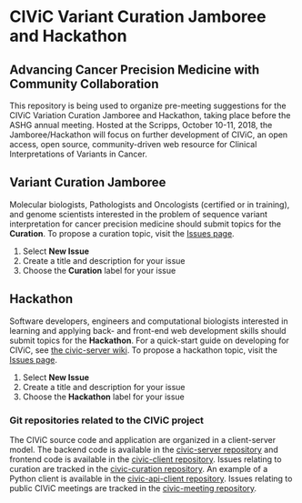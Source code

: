 # CIViC Variant Curation Jamboree and Hackathon
## Advancing Cancer Precision Medicine with Community Collaboration

This repository is being used to organize pre-meeting suggestions for the CIViC Variation Curation Jamboree and Hackathon, taking place before the ASHG annual meeting. Hosted at the Scripps, October 10-11, 2018, the Jamboree/Hackathon will focus on further development of CIViC, an open access, open source, community-driven web resource for Clinical Interpretations of Variants in Cancer.

## Variant Curation Jamboree

Molecular biologists, Pathologists and Oncologists (certified or in training), and genome scientists interested in the problem of sequence variant interpretation for cancer precision medicine should submit topics for the **Curation**. To propose a curation topic, visit the [Issues page](https://github.com/genome/civic-meeting/issues). 

1. Select **New Issue**
2. Create a title and description for your issue
3. Choose the **Curation** label for your issue

## Hackathon
Software developers, engineers and computational biologists interested in learning and applying back- and front-end web development skills should submit topics for the **Hackathon**. For a quick-start guide on developing for CIViC, see [the civic-server wiki](https://github.com/genome/civic-server/wiki/Getting-Started-with-CIViC-Development-on-AWS). To propose a hackathon topic, visit the [Issues page](https://github.com/genome/civic-meeting/issues).

1. Select **New Issue**
2. Create a title and description for your issue
3. Choose the **Hackathon** label for your issue

### Git repositories related to the CIViC project
The CIViC source code and application are organized in a client-server model. The backend code is available in the [civic-server repository](https://github.com/genome/civic-server) and frontend code is available in the [civic-client repository](https://github.com/genome/civic-client). Issues relating to curation are tracked in the [civic-curation repository](https://github.com/genome/civic-curation). An example of a Python client is available in the [civic-api-client repository](https://github.com/griffithlab/civic-api-client). Issues relating to public CIViC meetings are tracked in the [civic-meeting repository](https://github.com/genome/civic-meeting).
